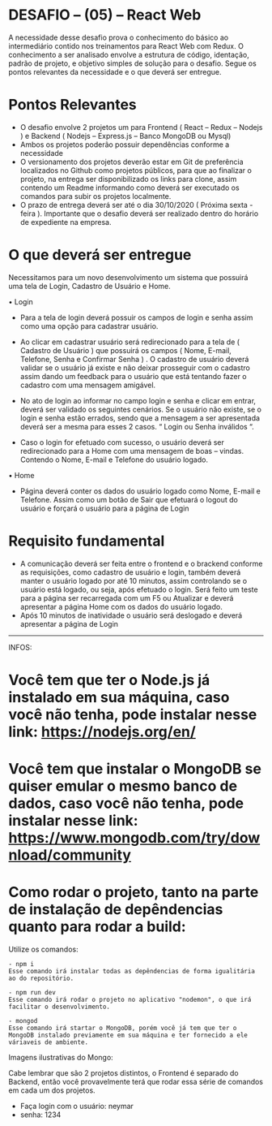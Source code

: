 # DESAFIO – (05) – React Web
A necessidade desse desafio prova o conhecimento do básico ao intermediário contido nos treinamentos para React Web com Redux. O conhecimento a ser analisado envolve a estrutura de código, identação, padrão de projeto, e objetivo simples de solução para o desafio. Segue os pontos relevantes da necessidade e o que deverá ser entregue.

# Pontos Relevantes
- O desafio envolve 2 projetos um para Frontend ( React – Redux – Nodejs ) e Backend ( Nodejs – Express.js – Banco MongoDB ou Mysql)
- Ambos os projetos poderão possuir dependências conforme a necessidade
- O versionamento dos projetos deverão estar em Git de preferência localizados no Github como projetos públicos, para que ao finalizar o projeto, na entrega ser disponibilizado os links para clone, assim contendo um Readme informando como deverá ser executado os comandos para subir os projetos localmente.
- O prazo de entrega deverá ser até o dia 30/10/2020 ( Próxima sexta - feira ). Importante que o desafio deverá ser realizado dentro do horário de expediente na empresa.

# O que deverá ser entregue
Necessitamos para um novo desenvolvimento um sistema que possuirá uma tela de Login, Cadastro de Usuário e Home. 

•	Login
- Para a tela de login deverá possuir os campos de login e senha assim como uma opção para cadastrar usuário. 
- Ao clicar em cadastrar usuário será redirecionado para a tela de ( Cadastro de Usuário ) que possuirá os campos ( Nome, E-mail, Telefone, Senha e Confirmar Senha ) . O cadastro de usuário deverá validar se o usuário já existe e não deixar prosseguir com o cadastro assim dando um feedback para o usuário que está tentando fazer o cadastro com uma mensagem amigável.
- No ato de login ao informar no campo login e senha e clicar em entrar, deverá ser validado os seguintes cenários. Se o usuário não existe, se o login e senha estão errados, sendo que a mensagem a ser apresentada deverá ser a mesma para esses 2 casos. “ Login ou Senha inválidos “.

- Caso o login for efetuado com sucesso, o usuário deverá ser redirecionado para a Home com uma mensagem de boas – vindas. Contendo o Nome, E-mail e Telefone do usuário logado.

•	Home

- Página deverá conter os dados do usuário logado como Nome, E-mail e Telefone. Assim como um botão de Sair  que efetuará o logout do usuário e forçará o usuário para a página de Login

# Requisito fundamental
- A comunicação deverá ser feita entre o frontend e o brackend conforme as requisições, como cadastro de usuário e login, também deverá manter o usuário logado por até 10 minutos, assim controlando se o usuário está logado, ou seja, após efetuado o login. Será feito um teste para a página ser recarregada com um F5 ou Atualizar e deverá apresentar a página Home com os dados do usuário logado.
- Após 10 minutos de inatividade o usuário será deslogado e deverá apresentar a página de Login
---------------------------------------------------------------------------------------------------------------------------------------------------------------------------------

INFOS:

# Você tem que ter o Node.js já instalado em sua máquina, caso você não tenha, pode instalar nesse link: https://nodejs.org/en/
# Você tem que instalar o MongoDB se quiser emular o mesmo banco de dados, caso você não tenha, pode instalar nesse link: https://www.mongodb.com/try/download/community

# Como rodar o projeto, tanto na parte de instalação de depêndencias quanto para rodar a build:
  Utilize os comandos:
  
    - npm i
    Esse comando irá instalar todas as depêndencias de forma igualitária ao do repositório.
    
    - npm run dev
    Esse comando irá rodar o projeto no aplicativo "nodemon", o que irá facilitar o desenvolvimento. 
    
    - mongod
    Esse comando irá startar o MongoDB, porém você já tem que ter o MongoDB instalado previamente em sua máquina e ter fornecido a ele váriaveis de ambiente.
    
Imagens ilustrativas do Mongo:

    
    
    
    
    
    
Cabe lembrar que são 2 projetos distintos, o Frontend é separado do Backend, então você provavelmente terá que rodar essa série de comandos em cada um dos projetos.

- Faça login com o usuário: neymar
- senha: 1234
